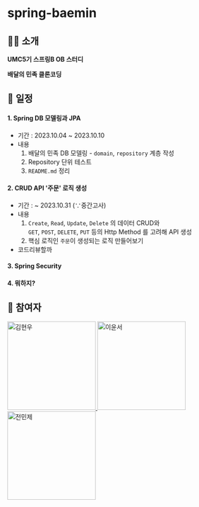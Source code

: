 # spring-baemin

## 👋🏻 소개
**UMC5기 스프링B OB 스터디**

**배달의 민족 클론코딩**

## 📅 일정
#### 1. Spring DB 모델링과 JPA
* 기간 : 2023.10.04 ~ 2023.10.10
* 내용
  1. 배달의 민족 DB 모델링 - `domain`, `repository` 계층 작성
  2. Repository 단위 테스트
  3. `README.md` 정리
#### 2. CRUD API '주문' 로직 생성 
* 기간 : ~ 2023.10.31 (∵중간고사) 
* 내용 
  1. `Create`, `Read`, `Update`, `Delete` 의 데이터 CRUD와  
  `GET`, `POST`, `DELETE`, `PUT` 등의 Http Method 를 고려해 API 생성
  2. 핵심 로직인 `주문`이 생성되는 로직 만들어보기 
* 코드리뷰할까 
#### 3. Spring Security 
#### 4. 뭐하지? 

## 📌 참여자 
<div>
    <a href="https://github.com/HxWOO">
        <img src="https://github.com/yoonsseo/spring-core/assets/90557277/eae40231-884d-43ce-9844-6f6c40e74cee" alt="김현우" width="200" height="200"/>
    </a>
    <a href="https://github.com/yoonsseo">
        <img src="https://github.com/yoonsseo/spring-core/assets/90557277/ce2c523e-41a5-4214-a2c9-08f30867dcb0" alt="이윤서" width="200" height="200"/>
    </a>
    <a href="https://github.com/Iaminjae">
        <img src="https://github.com/yoonsseo/spring-core/assets/90557277/64f6dbf2-46ba-4637-9d64-6dd44204952f" alt="전민제" width="200" height="200"/>
    </a>
</div>


